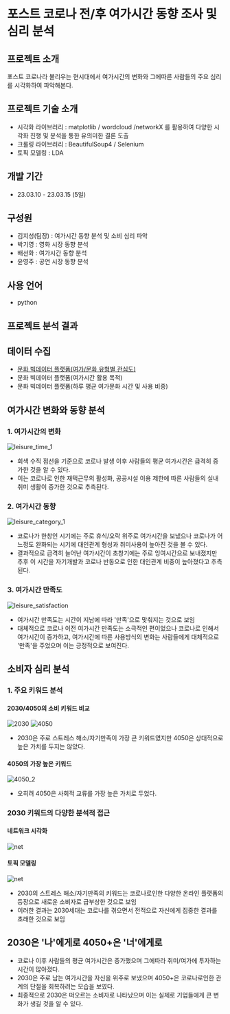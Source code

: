 # 포스트 코로나 전/후 여가시간 동향 조사 및 심리 분석

## 프로젝트 소개
포스트 코로나라 불리우는 현시대에서 여가시간의 변화와 그에따른 사람들의 주요 심리를 시각화하여 파악해본다.
<br>

## 프로젝트 기술 소개
 - 시각화 라이브러리 : matplotlib / wordcloud /networkX 를 활용하여 다양한 시각화 진행 및 분석을 통한 유의미한 결론 도출
 - 크롤링 라이브러리 : BeautifulSoup4 / Selenium
 - 토픽 모델링 : LDA

## 개발 기간
 * 23.03.10 - 23.03.15 (5일)

## 구성원
 - 김지성(팀장) : 여가시간 동향 분석 및 소비 심리 파악
 - 박기영 : 영화 시장 동향 분석
 - 배선화 : 여가시간 동향 분석
 - 윤영주 : 공연 시장 동향 분석

## 사용 언어
 - python

## 프로젝트 분석 결과
## 데이터 수집
 - [문화 빅데이터 플랫폼(여가/문화 유형별 관심도)](https://www.bigdata-culture.kr/bigdata/user/data_market/detail.do?id=62b70280-eb98-11ec-a6e8-cdf27550dc0d)
 - 문화 빅데이터 플랫폼(여가시간 활용 목적)
 - 문화 빅데이터 플랫폼(하루 평균 여가문화 시간 및 사용 비중)
## 여가시간 변화와 동향 분석
### 1. 여가시간의 변화
![leisure_time_1](https://github.com/intelligence-kim/LeisureTrends/assets/128572870/ad574970-2a84-4076-b105-f5eb4aa4fa99)
  - 회색 수직 점선을 기준으로 코로나 발생 이후 사람들의 평균 여가시간은 급격히 증가한 것을 알 수 있다.
  - 이는 코로나로 인한 재택근무의 활성화, 공공시설 이용 제한에 따른 사람들의 실내 취미 생활이 증가한 것으로 추측된다.
### 2. 여가시간 동향
![leisure_category_1](https://github.com/intelligence-kim/LeisureTrends/assets/128572870/9d4423ff-be6f-4598-94e7-47ec54b1acae)
 - 코로나가 한창인 시기에는 주로 휴식/오락 위주로 여가시간을 보냈으나 코로나가 어느정도 완화되는 시기에 대인관계 형성과 취미사용이 높아진 것을 볼 수 있다.
 - 결과적으로 급격히 늘어난 여가시간이 초창기에는 주로 잉여시간으로 보내졌지만 추후 이 시간을 자기개발과 코로나 반동으로 인한 대인관계 비중이 높아졌다고 추측된다.
### 3. 여가시간 만족도
![leisure_satisfaction](https://github.com/intelligence-kim/LeisureTrends/assets/128572870/874e8d78-cc73-4a37-a875-ccec49aad423)
 - 여가시간 만족도는 시간이 지남에 따라 '만족'으로 맞춰지는 것으로 보임
 - 대체적으로 코로나 이전 여가시간 만족도는 소극적인 편이었으나 코로나로 인해서 여가시간이 증가하고, 여가시간에 따른 사용방식의 변화는 사람들에게 대체적으로 '만족'을 주었으며 이는 긍정적으로 보여진다.

## 소비자 심리 분석
### 1. 주요 키워드 분석
#### 2030/4050의 소비 키워드 비교
![2030](https://github.com/intelligence-kim/LeisureTrends/assets/128572870/4922ef50-573e-4dd2-b54c-d7ef1e165710)
![4050](https://github.com/intelligence-kim/LeisureTrends/assets/128572870/813bd2f2-a8d5-442e-86fe-74a43ee5901c)
 - 2030은 주로 스트레스 해소/자기만족이 가장 큰 키워드였지만 4050은 상대적으로 높은 가치를 두지는 않았다.
#### 4050의 가장 높은 키워드
![4050_2](https://github.com/intelligence-kim/LeisureTrends/assets/128572870/f715fd2f-90af-4c0d-9e83-d14451aaecaa)
 - 오히려 4050은 사회적 교류를 가장 높은 가치로 두었다.
### 2030 키워드의 다양한 분석적 접근
#### 네트워크 시각화
![net](https://github.com/intelligence-kim/LeisureTrends/assets/128572870/5e0d0c3c-4530-40d9-b167-e8f97bb1de5e)
#### 토픽 모델링
![net](https://github.com/intelligence-kim/LeisureTrends/assets/128572870/de9582c4-e88d-47ee-8a36-9958c9ccc1e4)
 - 2030의 스트레스 해소/자기만족의 키워드는 코로나로인한 다양한 온라인 플랫폼의 등장으로 새로운 소비자로 급부상한 것으로 보임
 - 이러한 결과는 2030세대는 코로나를 겪으면서 전적으로 자신에게 집중한 결과를 초래한 것으로 보임

## 2030은 '나'에게로 4050+은 '너'에게로
 - 코로나 이후 사람들의 평균 여가시간은 증가했으며 그에따라 취미/여가에 투자하는 시간이 많아졌다.
 - 2030은 주로 남는 여가시간을 자신을 위주로 보냈으며 4050+은 코로나로인한 관계의 단절을 회복하려는 모습을 보였다.
 - 최종적으로 2030은 떠오르는 소비자로 나타났으며 이는 실제로 기업들에게 큰 변화가 생길 것을 알 수 있다.





